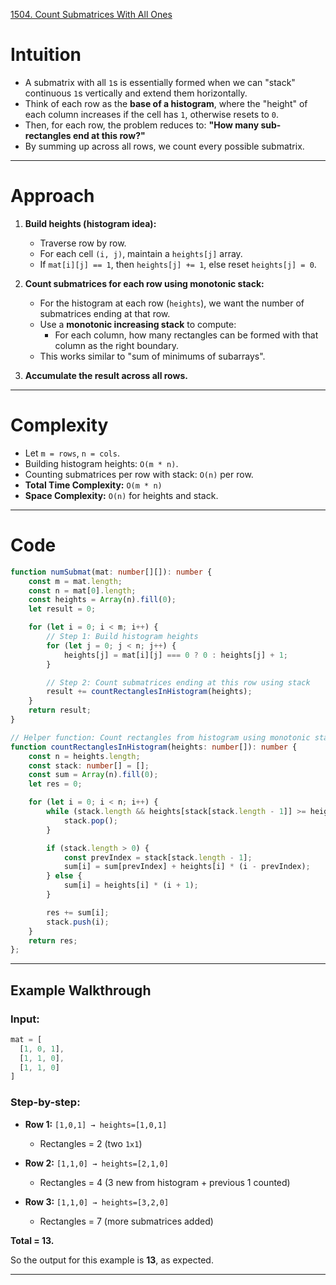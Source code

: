 [1504. Count Submatrices With All Ones](https://leetcode.com/problems/count-submatrices-with-all-ones/)

# Intuition

* A submatrix with all `1`s is essentially formed when we can "stack" continuous `1`s vertically and extend them horizontally.
* Think of each row as the **base of a histogram**, where the "height" of each column increases if the cell has `1`, otherwise resets to `0`.
* Then, for each row, the problem reduces to:
  **"How many sub-rectangles end at this row?"**
* By summing up across all rows, we count every possible submatrix.

---

# Approach

1. **Build heights (histogram idea):**

   * Traverse row by row.
   * For each cell `(i, j)`, maintain a `heights[j]` array.
   * If `mat[i][j] == 1`, then `heights[j] += 1`, else reset `heights[j] = 0`.

2. **Count submatrices for each row using monotonic stack:**

   * For the histogram at each row (`heights`), we want the number of submatrices ending at that row.
   * Use a **monotonic increasing stack** to compute:
     * For each column, how many rectangles can be formed with that column as the right boundary.
   * This works similar to "sum of minimums of subarrays".

3. **Accumulate the result across all rows.**

---

# Complexity

* Let `m = rows`, `n = cols`.
* Building histogram heights: `O(m * n)`.
* Counting submatrices per row with stack: `O(n)` per row.
* **Total Time Complexity:** `O(m * n)`
* **Space Complexity:** `O(n)` for heights and stack.

---

# Code

```typescript
function numSubmat(mat: number[][]): number {
    const m = mat.length;
    const n = mat[0].length;
    const heights = Array(n).fill(0);
    let result = 0;

    for (let i = 0; i < m; i++) {
        // Step 1: Build histogram heights
        for (let j = 0; j < n; j++) {
            heights[j] = mat[i][j] === 0 ? 0 : heights[j] + 1;
        }

        // Step 2: Count submatrices ending at this row using stack
        result += countRectanglesInHistogram(heights);
    }
    return result;
}

// Helper function: Count rectangles from histogram using monotonic stack
function countRectanglesInHistogram(heights: number[]): number {
    const n = heights.length;
    const stack: number[] = [];
    const sum = Array(n).fill(0);
    let res = 0;

    for (let i = 0; i < n; i++) {
        while (stack.length && heights[stack[stack.length - 1]] >= heights[i]) {
            stack.pop();
        }

        if (stack.length > 0) {
            const prevIndex = stack[stack.length - 1];
            sum[i] = sum[prevIndex] + heights[i] * (i - prevIndex);
        } else {
            sum[i] = heights[i] * (i + 1);
        }

        res += sum[i];
        stack.push(i);
    }
    return res;
};

```

---

## Example Walkthrough

### Input:

```ts
mat = [
  [1, 0, 1],
  [1, 1, 0],
  [1, 1, 0]
]
```

### Step-by-step:

* **Row 1:** `[1,0,1] → heights=[1,0,1]`
  * Rectangles = 2 (two `1x1`)
    
* **Row 2:** `[1,1,0] → heights=[2,1,0]`
  * Rectangles = 4 (3 new from histogram + previous 1 counted)
    
* **Row 3:** `[1,1,0] → heights=[3,2,0]`
  * Rectangles = 7 (more submatrices added)

**Total = 13.**

So the output for this example is **13**, as expected.

---
